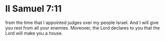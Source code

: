 # II Samuel 7:11

from the time that I appointed judges over my people Israel. And I will give you rest from all your enemies. Moreover, the Lord declares to you that the Lord will make you a house.
